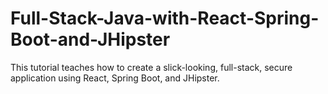 # Full-Stack-Java-with-React-Spring-Boot-and-JHipster
This tutorial teaches how to create a slick-looking, full-stack, secure application using React, Spring Boot, and JHipster.
